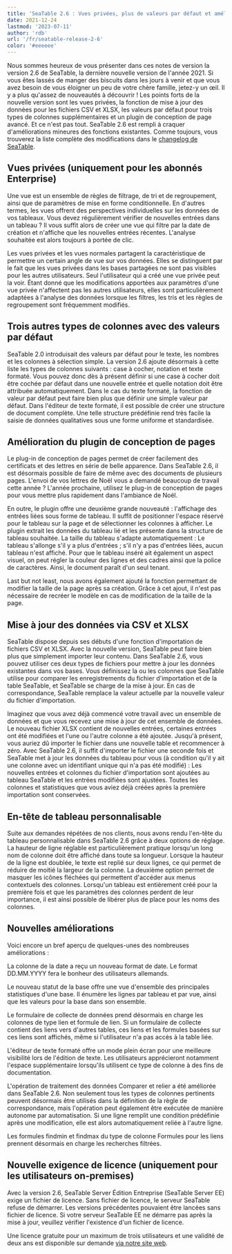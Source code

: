 ```yaml
---
title: 'SeaTable 2.6 : Vues privées, plus de valeurs par défaut et amélioration du plugin de conception de pages'
date: 2021-12-24
lastmod: '2023-07-11'
author: 'rdb'
url: '/fr/seatable-release-2-6'
color: '#eeeeee'
---
```


Nous sommes heureux de vous présenter dans ces notes de version la version 2.6 de SeaTable, la dernière nouvelle version de l'année 2021. Si vous êtes lassés de manger des biscuits dans les jours à venir et que vous avez besoin de vous éloigner un peu de votre chère famille, jetez-y un œil. Il y a plus qu'assez de nouveautés à découvrir ! Les points forts de la nouvelle version sont les vues privées, la fonction de mise à jour des données pour les fichiers CSV et XLSX, les valeurs par défaut pour trois types de colonnes supplémentaires et un plugin de conception de page avancé. Et ce n'est pas tout. SeaTable 2.6 est rempli à craquer d'améliorations mineures des fonctions existantes. Comme toujours, vous trouverez la liste complète des modifications dans le [changelog de SeaTable](https://seatable.io/fr/docs/changelog/version-2-6/).

## Vues privées (uniquement pour les abonnés Enterprise)

Une vue est un ensemble de règles de filtrage, de tri et de regroupement, ainsi que de paramètres de mise en forme conditionnelle. En d'autres termes, les vues offrent des perspectives individuelles sur les données de vos tableaux. Vous devez régulièrement vérifier de nouvelles entrées dans un tableau ? Il vous suffit alors de créer une vue qui filtre par la date de création et n'affiche que les nouvelles entrées récentes. L'analyse souhaitée est alors toujours à portée de clic.

Les vues privées et les vues normales partagent la caractéristique de permettre un certain angle de vue sur vos données. Elles se distinguent par le fait que les vues privées dans les bases partagées ne sont pas visibles pour les autres utilisateurs. Seul l'utilisateur qui a créé une vue privée peut la voir. Étant donné que les modifications apportées aux paramètres d'une vue privée n'affectent pas les autres utilisateurs, elles sont particulièrement adaptées à l'analyse des données lorsque les filtres, les tris et les règles de regroupement sont fréquemment modifiés.

## Trois autres types de colonnes avec des valeurs par défaut

SeaTable 2.0 introduisait des valeurs par défaut pour le texte, les nombres et les colonnes à sélection simple. La version 2.6 ajoute désormais à cette liste les types de colonnes suivants : case à cocher, notation et texte formaté. Vous pouvez donc dès à présent définir si une case à cocher doit être cochée par défaut dans une nouvelle entrée et quelle notation doit être attribuée automatiquement. Dans le cas du texte formaté, la fonction de valeur par défaut peut faire bien plus que définir une simple valeur par défaut. Dans l'éditeur de texte formaté, il est possible de créer une structure de document complète. Une telle structure prédéfinie rend très facile la saisie de données qualitatives sous une forme uniforme et standardisée.

## Amélioration du plugin de conception de pages

Le plug-in de conception de pages permet de créer facilement des certificats et des lettres en série de belle apparence. Dans SeaTable 2.6, il est désormais possible de faire de même avec des documents de plusieurs pages. L'envoi de vos lettres de Noël vous a demandé beaucoup de travail cette année ? L'année prochaine, utilisez le plug-in de conception de pages pour vous mettre plus rapidement dans l'ambiance de Noël.

En outre, le plugin offre une deuxième grande nouveauté : l'affichage des entrées liées sous forme de tableau. Il suffit de positionner l'espace réservé pour le tableau sur la page et de sélectionner les colonnes à afficher. Le plugin extrait les données du tableau lié et les présente dans la structure de tableau souhaitée. La taille du tableau s'adapte automatiquement : Le tableau s'allonge s'il y a plus d'entrées ; s'il n'y a pas d'entrées liées, aucun tableau n'est affiché. Pour que le tableau inséré ait également un aspect visuel, on peut régler la couleur des lignes et des cadres ainsi que la police de caractères. Ainsi, le document paraît d'un seul tenant.

Last but not least, nous avons également ajouté la fonction permettant de modifier la taille de la page après sa création. Grâce à cet ajout, il n'est pas nécessaire de recréer le modèle en cas de modification de la taille de la page.

## Mise à jour des données via CSV et XLSX

SeaTable dispose depuis ses débuts d'une fonction d'importation de fichiers CSV et XLSX. Avec la nouvelle version, SeaTable peut faire bien plus que simplement importer leur contenu. Dans SeaTable 2.6, vous pouvez utiliser ces deux types de fichiers pour mettre à jour les données existantes dans vos bases. Vous définissez la ou les colonnes que SeaTable utilise pour comparer les enregistrements du fichier d'importation et de la table SeaTable, et SeaTable se charge de la mise à jour. En cas de correspondance, SeaTable remplace la valeur actuelle par la nouvelle valeur du fichier d'importation.

Imaginez que vous avez déjà commencé votre travail avec un ensemble de données et que vous recevez une mise à jour de cet ensemble de données. Le nouveau fichier XLSX contient de nouvelles entrées, certaines entrées ont été modifiées et l'une ou l'autre colonne a été ajoutée. Jusqu'à présent, vous auriez dû importer le fichier dans une nouvelle table et recommencer à zéro. Avec SeaTable 2.6, il suffit d'importer le fichier une seconde fois et SeaTable met à jour les données du tableau pour vous (à condition qu'il y ait une colonne avec un identifiant unique qui n'a pas été modifié) : Les nouvelles entrées et colonnes du fichier d'importation sont ajoutées au tableau SeaTable et les entrées modifiées sont ajustées. Toutes les colonnes et statistiques que vous aviez déjà créées après la première importation sont conservées.

## En-tête de tableau personnalisable

Suite aux demandes répétées de nos clients, nous avons rendu l'en-tête du tableau personnalisable dans SeaTable 2.6 grâce à deux options de réglage. La hauteur de ligne réglable est particulièrement pratique lorsqu'un long nom de colonne doit être affiché dans toute sa longueur. Lorsque la hauteur de la ligne est doublée, le texte est replié sur deux lignes, ce qui permet de réduire de moitié la largeur de la colonne. La deuxième option permet de masquer les icônes fléchées qui permettent d'accéder aux menus contextuels des colonnes. Lorsqu'un tableau est entièrement créé pour la première fois et que les paramètres des colonnes perdent de leur importance, il est ainsi possible de libérer plus de place pour les noms des colonnes.

## Nouvelles améliorations

Voici encore un bref aperçu de quelques-unes des nombreuses améliorations :

La colonne de la date a reçu un nouveau format de date. Le format DD.MM.YYYY fera le bonheur des utilisateurs allemands.

Le nouveau statut de la base offre une vue d'ensemble des principales statistiques d'une base. Il énumère les lignes par tableau et par vue, ainsi que les valeurs pour la base dans son ensemble.

Le formulaire de collecte de données prend désormais en charge les colonnes de type lien et formule de lien. Si un formulaire de collecte contient des liens vers d'autres tables, ces liens et les formules basées sur ces liens sont affichés, même si l'utilisateur n'a pas accès à la table liée.

L'éditeur de texte formaté offre un mode plein écran pour une meilleure visibilité lors de l'édition de texte. Les utilisateurs apprécieront notamment l'espace supplémentaire lorsqu'ils utilisent ce type de colonne à des fins de documentation.

L'opération de traitement des données Comparer et relier a été améliorée dans SeaTable 2.6. Non seulement tous les types de colonnes pertinents peuvent désormais être utilisés dans la définition de la règle de correspondance, mais l'opération peut également être exécutée de manière autonome par automatisation. Si une ligne remplit une condition prédéfinie après une modification, elle est alors automatiquement reliée à l'autre ligne.

Les formules findmin et findmax du type de colonne Formules pour les liens prennent désormais en charge les recherches filtrées.

## Nouvelle exigence de licence (uniquement pour les utilisateurs on-premises)

Avec la version 2.6, SeaTable Server Édition Entreprise (SeaTable Server EE) exige un fichier de licence. Sans fichier de licence, le serveur SeaTable refuse de démarrer. Les versions précédentes pouvaient être lancées sans fichier de licence. Si votre serveur SeaTable EE ne démarre pas après la mise à jour, veuillez vérifier l'existence d'un fichier de licence.

Une licence gratuite pour un maximum de trois utilisateurs et une validité de deux ans est disponible sur demande [via notre site web](https://seatable.io/fr/on-premises/?lang=auto).

